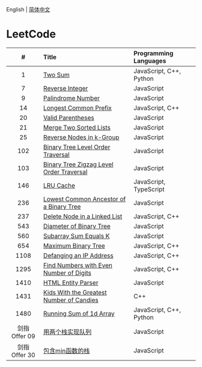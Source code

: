 English | [简体中文](./README.CN.md)

# LeetCode

**#**|**Title**|**Programming Languages**
:-:|:--|:--
1 | [Two Sum](./1.%20Two%20Sum/README.md) | JavaScript, C++, Python
7 | [Reverse Integer](./7.%20Reverse%20Integer/README.md) | JavaScript
9 | [Palindrome Number](./9.%20Palindrome%20Number/README.md) | JavaScript
14 | [Longest Common Prefix](./14.%20Longest%20Common%20Prefix/README.md) | JavaScript, C++
20 | [Valid Parentheses](./20.%20Valid%20Parentheses/README.md) | JavaScript
21 | [Merge Two Sorted Lists](./21.%20Merge%20Two%20Sorted%20Lists/README.md) | JavaScript
25 | [Reverse Nodes in k-Group](./25.%20Reverse%20Nodes%20in%20k-Group/README.md) | JavaScript
102 | [Binary Tree Level Order Traversal](./102.%20Binary%20Tree%20Level%20Order%20Traversal/README.md) | JavaScript
103 | [Binary Tree Zigzag Level Order Traversal](./103.%20Binary%20Tree%20Zigzag%20Level%20Order%20Traversal/README.md) | JavaScript
146 | [LRU Cache](./146.%20LRU%20Cache/README.md) | JavaScript, TypeScript
236 | [Lowest Common Ancestor of a Binary Tree](./236.%20Lowest%20Common%20Ancestor%20of%20a%20Binary%20Tree/README.md) | JavaScript
237 | [Delete Node in a Linked List](./237.%20Delete%20Node%20in%20a%20Linked%20List/README.md) | JavaScript, C++
543 | [Diameter of Binary Tree](./543.%20Diameter%20of%20Binary%20Tree/README.md) | JavaScript
560 | [Subarray Sum Equals K](./560.%20Subarray%20Sum%20Equals%20K/README.md) | JavaScript
654 | [Maximum Binary Tree](./654.%20Maximum%20Binary%20Tree/README.md) | JavaScript, C++
1108 | [Defanging an IP Address](./1108.%20Defanging%20an%20IP%20Address/README.md) | JavaScript, C++
1295 | [Find Numbers with Even Number of Digits](./1295.%20Find%20Numbers%20with%20Even%20Number%20of%20Digits/README.md) | JavaScript, C++
1410 | [HTML Entity Parser](./1410.%20HTML%20Entity%20Parser/README.md) | JavaScript
1431 | [Kids With the Greatest Number of Candies](./1431.%20Kids%20With%20the%20Greatest%20Number%20of%20Candies/README.md) | C++
1480 | [Running Sum of 1d Array](./1480.%20Running%20Sum%20of%201d%20Array/README.md) | JavaScript, C++, Python
剑指 Offer 09 | [用两个栈实现队列](./剑指%20Offer%2009.%20用两个栈实现队列/README.CN.md) | JavaScript
剑指 Offer 30 | [包含min函数的栈](./剑指%20Offer%2030.%20包含min函数的栈/README.CN.md) | JavaScript
